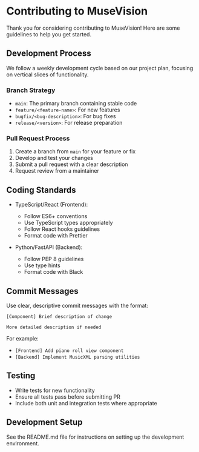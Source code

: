 # Contributing to MuseVision

Thank you for considering contributing to MuseVision! Here are some guidelines to help you get started.

## Development Process

We follow a weekly development cycle based on our project plan, focusing on vertical slices of functionality.

### Branch Strategy

- `main`: The primary branch containing stable code
- `feature/<feature-name>`: For new features
- `bugfix/<bug-description>`: For bug fixes
- `release/<version>`: For release preparation

### Pull Request Process

1. Create a branch from `main` for your feature or fix
2. Develop and test your changes
3. Submit a pull request with a clear description
4. Request review from a maintainer

## Coding Standards

- TypeScript/React (Frontend):
  - Follow ES6+ conventions
  - Use TypeScript types appropriately
  - Follow React hooks guidelines
  - Format code with Prettier

- Python/FastAPI (Backend):
  - Follow PEP 8 guidelines
  - Use type hints 
  - Format code with Black

## Commit Messages

Use clear, descriptive commit messages with the format:

```
[Component] Brief description of change

More detailed description if needed
```

For example:
- `[Frontend] Add piano roll view component`
- `[Backend] Implement MusicXML parsing utilities`

## Testing

- Write tests for new functionality
- Ensure all tests pass before submitting PR
- Include both unit and integration tests where appropriate

## Development Setup

See the README.md file for instructions on setting up the development environment. 